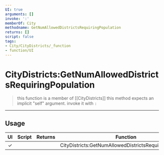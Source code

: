 ```yaml
---
UI: true
arguments: []
invoke: ':'
memberOf: City
methodname: GetNumAllowedDistrictsRequiringPopulation
returns: []
script: false
tags:
- City/CityDistricts/_function
- function/UI
---
```

# CityDistricts:GetNumAllowedDistrictsRequiringPopulation
> this function is a member of [[CityDistricts]]
> this method expects an implicit "self" argument. invoke it with `:`
-----
## Usage
|  UI | Script | Returns | Function | Arguments |
|:---:|:------:|-------:|:--------:|:---------|
|✓| ||CityDistricts:GetNumAllowedDistrictsRequiringPopulation||
